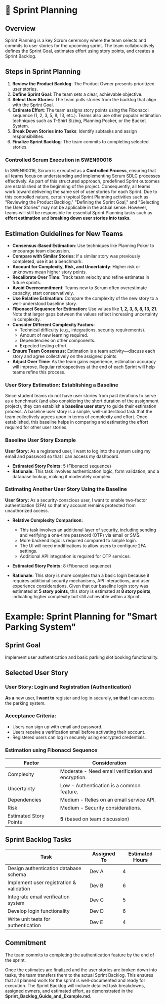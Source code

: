 # 🚀 Sprint Planning

## Overview
Sprint Planning is a key Scrum ceremony where the team selects and commits to user stories for the upcoming sprint. The team collaboratively defines the Sprint Goal, estimates effort using story points, and creates a Sprint Backlog.

## Steps in Sprint Planning
1. **Review the Product Backlog**: The Product Owner presents prioritized user stories.
2. **Define Sprint Goal**: The team sets a clear, achievable objective.
3. **Select User Stories**: The team pulls stories from the backlog that align with the Sprint Goal.
4. **Estimate Effort**: The team assigns story points using the Fibonacci sequence (1, 2, 3, 5, 8, 13, etc.). Teams also use other popular estimation techniques such as T-Shirt Sizing, Planning Pocker, or the Bucket System.
5. **Break Down Stories into Tasks**: Identify subtasks and assign responsibilities.
6. **Finalize Sprint Backlog**: The team commits to completing selected stories.

### Controlled Scrum Execution in SWEN90016

In SWEN90016, Scrum is executed as a **Controlled Process**, ensuring that all teams focus on understanding and implementing Scrum SDLC processes effectively. As part of this structured approach, predefined Sprint outcomes are established at the beginning of the project. Consequently, all teams work toward delivering the same set of user stories for each Sprint.
Due to this controlled nature, certain typical Sprint Planning activities such as "Reviewing the Product Backlog," "Defining the Sprint Goal," and "Selecting the User Stories" may not be applicable in the actual sense. However, teams will still be responsible for essential Sprint Planning tasks such as **effort estimation** and **breaking down user stories into tasks**.

## Estimation Guidelines for New Teams
- **Consensus-Based Estimation**: Use techniques like Planning Poker to encourage team discussion.
- **Compare with Similar Stories**: If a similar story was previously completed, use it as a benchmark.
- **Account for Complexity, Risk, and Uncertainty**: Higher risk or unknowns mean higher story points.
- **Recalibrate Over Time**: Track team velocity and refine estimates in future sprints.
- **Avoid Overcommitment**: Teams new to Scrum often overestimate capacity; start conservatively.
- **Use Relative Estimation:** Compare the complexity of the new story to a well-understood baseline story.
- **Fibonacci Sequence for Estimation:** Use values like **1, 2, 3, 5, 8, 13, 21**. Note that larger gaps between the values reflect increasing uncertainty in complexity.
-  **Consider Different Complexity Factors:**
   - Technical difficulty (e.g., integrations, security requirements).
   - Amount of new learning required.
   - Dependencies on other components.
   - Expected testing effort.
 - **Ensure Team Consensus:** Estimation is a team activity—discuss each story and agree collectively on the assigned points.
 - **Adjust Over Time:** As the team gains experience, estimation accuracy will improve. Regular retrospectives at the end of each Sprint will help teams refine this process.

### User Story Estimation: Establishing a Baseline

Since student teams do not have user stories from past iterations to serve as a benchmark (and also considering the short duration of the assignment project), they can establish a **baseline user story** to guide their estimation process. A baseline user story is a simple, well-understood task that the team collectively agrees upon in terms of complexity and effort. Once established, this baseline helps in comparing and estimating the effort required for other user stories.

### Baseline User Story Example

**User Story:** As a registered user, I want to log into the system using my email and password so that I can access my dashboard.

- **Estimated Story Points:** 5 (Fibonacci sequence)
- **Rationale:** This task involves authentication logic, form validation, and a database lookup, making it moderately complex.

### Estimating Another User Story Using the Baseline

**User Story:** As a security-conscious user, I want to enable two-factor authentication (2FA) so that my account remains protected from unauthorized access.

- **Relative Complexity Comparison:**
  - This task involves an additional layer of security, including sending and verifying a one-time password (OTP) via email or SMS.
  - More backend logic is required compared to simple login.
  - The UI will need modifications to allow users to configure 2FA settings.
  - Additional API integration is required for OTP services.

- **Estimated Story Points:** 8 (Fibonacci sequence)
- **Rationale:** This story is more complex than a basic login because it requires additional security mechanisms, API interactions, and user experience considerations. Given that our baseline login story was estimated at **5 story points**, this story is estimated at **8 story points**, indicating higher complexity but still achievable within a Sprint.

# Example: Sprint Planning for "Smart Parking System"

## Sprint Goal
Implement user authentication and basic parking slot booking functionality.

## Selected User Story
### User Story: Login and Registration (Authentication)
**As a** new user, **I want to** register and log in securely, **so that** I can access the parking system.

### Acceptance Criteria:
- Users can sign up with email and password.
- Users receive a verification email before activating their account.
- Registered users can log in securely using encrypted credentials.

### Estimation using Fibonacci Sequence
| Factor              | Consideration |
|---------------------|--------------|
| Complexity         | Moderate - Need email verification and encryption. |
| Uncertainty        | Low - Authentication is a common feature. |
| Dependencies      | Medium - Relies on an email service API. |
| Risk              | Medium - Security considerations. |
| Estimated Story Points | **5** (based on team discussion) |

## Sprint Backlog Tasks
| Task | Assigned To | Estimated Hours |
|------|------------|----------------|
| Design authentication database schema | Dev A | 4 |
| Implement user registration & validation | Dev B | 6 |
| Integrate email verification system | Dev C | 5 |
| Develop login functionality | Dev D | 6 |
| Write unit tests for authentication | Dev E | 4 |

## Commitment
The team commits to completing the authentication feature by the end of the sprint.

Once the estimates are finalized and the user stories are broken down into tasks, the team transfers them to the actual Sprint Backlog. This ensures that all planned work for the sprint is well-documented and ready for execution. The Sprint Backlog will include detailed task breakdowns, assigned owners, and estimated effort, as demonstrated in the **Sprint_Backlog_Guide_and_Example.md**.
